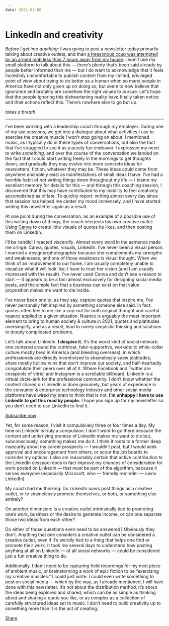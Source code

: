 ```yaml
---
date: 2021-01-08
---
```


# LinkedIn and creativity
<p><em>Before I get into anything:</em> I was going to post a newsletter today primarily talking about creative outlets, and then <a href="https://www.nytimes.com/interactive/2021/01/06/us/trump-mob-capitol-building.html?action=click&amp;module=Spotlight&amp;pgtype=Homepage">a treasonous coup was attempted by an armed mob less than 7 hours away from my house</a>. I won’t use my small platform to talk about this — there’s plenty that’s been said already by people better informed than me — but I do want to acknowledge that it feels incredibly uncomfortable to publish content from my limited, privileged point of view about trying to do better as a human when so many people in America have not only given up on doing so, but seem to now believe that ignorance and brutality are somehow the right values to pursue. Let’s hope that the people ignoring this disheartening reality have finally taken notice and their actions reflect this. There’s nowhere else to go but up.</p><p><em>takes a breath</em></p><div><hr></div><p>I’ve been working with a leadership coach through my employer. During one of my last sessions, we got into a dialogue about what activities I use to exercise the creative muscle I won’t stop going on about. I mentioned music, as I typically do in these types of conversations, but also the fact that I’ve struggled to see it as a purely fun endeavor. I expressed my need to write <em>something</em>, and over the course of the conversation we landed on the fact that I could start writing freely in the mornings to get thoughts down, and gradually they may evolve into more concrete ideas for newsletters, fiction, whatever they may be. These ideas could come from anywhere and solely exist as manifestations of small ideas I have. I’ve had a horrible habit of <em>not</em> writing things down throughout my life — I blame my excellent memory for details for this — and through this coaching session, I discovered that this may have contributed to my inability to feel creatively accomplished as of late. To quickly report: writing almost every day since that session has helped me center my mood immensely, and I have started writing this newsletter again as a result.</p><p>At one point during the conversation, as an example of a possible use of this writing down of things, the coach interjects his own creative outlet: Using <a href="http://canva.com">Canva</a> to create little visuals of quotes he likes, and then posting them on LinkedIn.</p><p>I’ll be candid: I reacted <em>viscerally</em>. Almost every word in the sentence made me cringe: Canva, quotes, visuals, LinkedIn. I’ve never been a visual person. I married a designer/photographer because she complements my strengths and weaknesses, and one of those weakness is visual thought. When we think of an improvement to our home, I am usually completely unable to visualize what it will look like; I have to trust her vision (and I am usually impressed with the result). I’ve never used Canva and don’t see a reason to start — it appears to be a tool almost exclusively for designing social media posts, and the simple fact that a business can exist on that value proposition makes me want to die inside.</p><p>I’ve never been one to, as they say, capture quotes that inspire me. I’ve never personally felt inspired by something someone else said. In fact, quotes often feel to me like a cop-out for both original thought and careful nuance applied to a given situation. Nuance is arguably the most important element to bring to human society &amp; culture in 2021; quotes and platitudes oversimplify, and as a result, lead to overly simplistic thinking and solutions to deeply complicated problems.&nbsp;</p><p>Let’s talk about LinkedIn. <strong>I despise it.</strong> It’s the worst kind of social network: one centered around the cutthroat, fake-supportive, workaholic white-collar culture mostly bred in America (and bleeding overseas), in which professionals are directly incentivized to shamelessly spew platitudes, share mostly hollow wins that don’t improve our society, and half-heartedly congratulate their peers over all of it. Where Facebook and Twitter are cesspools of vitriol and Instagram is a scrollable billboard, LinkedIn is a virtual circle-jerk for the professional community. I don’t know whether the content shared on LinkedIn is done genuinely, but years of experience in the consumer &amp; enterprise technology industry and other social media platforms have wired my brain to think that is not. <strong>I’m unhappy I have to use LinkedIn to get this read by people.</strong> I hope you sign up for my newsletter so you don’t need to use LinkedIn to find it.</p><p class="button-wrapper" data-attrs="{&quot;url&quot;:&quot;https://tonedeafcolorblind.substack.com/subscribe?&quot;,&quot;text&quot;:&quot;Subscribe now&quot;,&quot;class&quot;:null}"><a class="button primary" href="https://tonedeafcolorblind.substack.com/subscribe?"><span>Subscribe now</span></a></p><p>Yet, for some reason, I visit it compulsively three or four times a day. My time on LinkedIn is truly a compulsion: I don’t <em>want</em> to go there because the content and underlying premise of LinkedIn makes me want to die but, subconsciously, something makes me do it. I think it roots to a former deep insecurity about my career prospects — I wouldn’t post, but I would seek approval and encouragement from others, or scour the job boards to consider my options. I also am reasonably certain that active contribution to the LinkedIn cesspool does in fact improve my chances of consideration for work posted on LinkedIn — that <em>must</em> be part of the algorithm, because it serves everyone (especially Microsoft, who — friendly reminder — owns LinkedIn).</p><p>My coach had me thinking: Do LinkedIn users post things as a creative outlet, or to shamelessly promote themselves, or both, or something else entirely?&nbsp;</p><p>On another dimension: Is a creative outlet intrinsically tied to promoting one’s work, business or the desire to generate income, or can one separate those two ideas from each other?</p><p>Do either of those questions even need to be answered? Obviously they don’t. Anything that one considers a creative outlet can be considered a creative outlet, even if it’s weirdly tied to a thing that helps one find or promote their work. It took me several days to understand how posting anything at all on LinkedIn — of all social networks — could be considered just a fun creative thing to do.&nbsp;</p><p>Additionally, I don’t need to be capturing field recordings for my next piece of ambient music, or brainstorming a work of epic fiction to be “exercising my creative muscles.” I could just write. I could even write something to post on social media — which by the way, as I already mentioned, I will have done with this newsletter. It’s not about the distribution method, it’s about the ideas being explored and shared, which can be as simple as thinking about and sharing a quote you like, or as complex as a collection of carefully structured ideas set to music. I don’t need to build creativity up to something more than it is the act of creating.</p><p class="button-wrapper" data-attrs="{&quot;url&quot;:&quot;https://tonedeafcolorblind.substack.com/p/linkedin-and-creativity?&utm_source=substack&utm_medium=email&utm_content=share&action=share&quot;,&quot;text&quot;:&quot;Share&quot;,&quot;class&quot;:null}"><a class="button primary" href="https://tonedeafcolorblind.substack.com/p/linkedin-and-creativity?&utm_source=substack&utm_medium=email&utm_content=share&action=share"><span>Share</span></a></p><p></p>